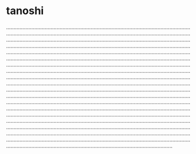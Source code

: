 # tanoshi
....................................................................................................................................................................................................................................................................................................................................................................................................................................................................................................................................................................................................................................................................................................................................................................................................................................................................................................................................................................................................................................................................................................................................................................................................................................................................................................................................................................................................................................................................................................................................................................................................................................................................................................................................................................................................................................................................................................................................................................................................................................................................................................................................................................................................................................................................................................................................................................................................................................................................................................................................................................